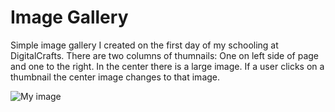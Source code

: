 # Image Gallery 

Simple image gallery I created on the first day of my schooling at DigitalCrafts.  There are two columns of thumnails: One on left side of page and one to the right.  In the center there is a large image.  If a user clicks on a thumbnail the center image changes to that image.

<!--![alt text](Images/image1.jpg "Description goes here")-->
![My image](Willyb15.github.com/photo-gallery/Images/image1.jpg)

